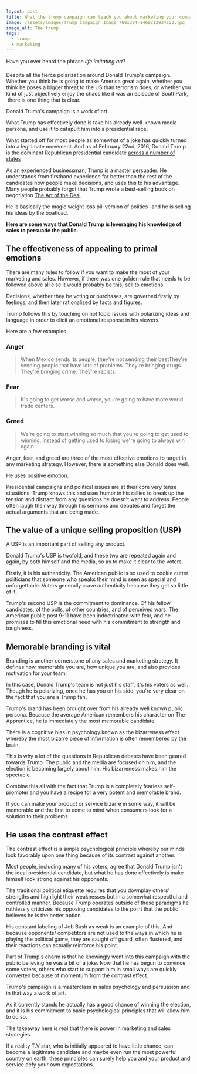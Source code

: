 ```yaml
---
layout: post
title: What the trump campaign can teach you about marketing your company
image: /assets/images/Trump_Campaign_Image_768x384-1469213934253.jpg
image_alt: The trump
tags:
  - trump
  - marketing
---
```


Have you ever heard the phrase *life imitating art*?

Despite all the fierce polarization around Donald Trump's campaign. Whether you think he is going to make America great again, whether you think he poses a bigger threat to the US than terrorism does, or whether you kind of just objectively enjoy the chaos like it was an episode of SouthPark,  there is one thing that is clear.

Donald Trump's campaign is a work of art.

What Trump has effectively done is take his already well-known media persona, and use it to catapult him into a presidential race.

What started off for most people as somewhat of a joke has quickly turned into a legitimate movement. And as of February 22nd, 2016, Donald Trump is the dominant Republican presidential candidate [across a number of states](http://nypost.com/2016/02/22/donald-trump-leads-polls-in-10-of-next-14-voting-states/)

As an experienced businessman, Trump is a master persuader. He understands from firsthand experience far better than the rest of the candidates how people make decisions, and uses this to his advantage. Many people probably forgot that Trump wrote a best-selling book on negotiation [The Art of the Deal](http://www.amazon.com/Trump-The-Deal-Donald-J/dp/0345479173)

He is basically the magic weight loss pill version of politics -and he is selling his ideas by the boatload.

**Here are some ways that Donald Trump is leveraging his knowledge of sales to persuade the public.**

## The effectiveness of appealing to primal emotions

There are many rules to follow if you want to make the most of your marketing and sales. However, if there was one golden rule that needs to be followed above all else it would probably be this; sell to emotions.

Decisions, whether they be voting or purchases, are governed firstly by feelings, and then later rationalized by facts and figures.

Trump follows this by touching on hot topic issues with polarizing ideas and language in order to elicit an emotional response in his viewers.

Here are a few examples

### Anger

> When Mexico sends its people, they're not sending their bestThey're sending people that have lots of problems. They're bringing drugs. They're bringing crime. They're rapists.

### Fear

> It's going to get worse and worse, you're going to have more world trade centers.

### Greed

> We're going to start winning so much that you're going to get used to winning, instead of getting used to losing we're going to always win again.

Anger, fear, and greed are three of the most effective emotions to target in any marketing strategy. However, there is something else Donald does well.

He uses positive emotion.

Presidential campaigns and political issues are at their core very tense situations. Trump knows this and uses humor in his rallies to break up the tension and distract from any questions he doesn't want to address. People often laugh their way through his sermons and debates and forget the actual arguments that are being made.

## The value of a unique selling proposition (USP)

A USP is an important part of selling any product.

Donald Trump's USP is twofold, and these two are repeated again and again, by both himself and the media, so as to make it clear to the voters.

Firstly, it is his authenticity. The American public is so used to cookie cutter politicians that someone who speaks their mind is seen as special and unforgettable. Voters generally crave authenticity because they get so little of it.

Trump's second USP is the commitment to dominance. Of his fellow candidates, of the polls, of other countries, and of perceived wars. The American public post 9-11 have been indoctrinated with fear, and he promises to fill this emotional need with his commitment to strength and toughness.

## Memorable branding is vital

Branding is another cornerstone of any sales and marketing strategy. It defines how memorable you are, how unique you are, and also provides motivation for your team.

In this case, Donald Trump's team is not just his staff, it's his voters as well. Though he is polarizing, once he has you on his side, you're very clear on the fact that you are a Trump fan.

Trump's brand has been brought over from his already well known public persona. Because the average American remembers his character on The Apprentice, he is immediately the most memorable candidate.

There is a cognitive bias in psychology known as the bizarreness effect whereby the most bizarre piece of information is often remembered by the brain.

This is why a lot of the questions in Republican debates have been geared towards Trump. The public and the media are focused on him, and the election is becoming largely about him. His bizarreness makes him the spectacle.

Combine this all with the fact that Trump is a completely fearless self-promoter and you have a recipe for a very potent and memorable brand.

If you can make your product or service bizarre in some way, it will be memorable and the first to come to mind when consumers look for a solution to their problems.


## He uses the contrast effect

The contrast effect is a simple psychological principle whereby our minds look favorably upon one thing because of its contrast against another.

Most people, including many of his voters, agree that Donald Trump isn't the ideal presidential candidate, but what he has done effectively is make himself look strong against his opponents.

The traditional political etiquette requires that you downplay others' strengths and highlight their weaknesses but in a somewhat respectful and controlled manner. Because Trump operates outside of these paradigms he ruthlessly criticizes his opposing candidates to the point that the public believes he is the better option.

His constant labeling of Jeb Bush as weak is an example of this. And because opponents/ competitors are not used to the ways in which he is playing the political game, they are caught off guard, often flustered, and their reactions can actually reinforce his point.

Part of Trump's charm is that he knowingly went into this campaign with the public believing he was a bit of a joke. Now that he has begun to convince some voters, others who start to support him in small ways are quickly converted because of momentum from the contrast effect.

Trump's campaign is a masterclass in sales psychology and persuasion and in that way a work of art.

As it currently stands he actually has a good chance of winning the election, and it is his commitment to basic psychological principles that will allow him to do so.

The takeaway here is real that there is power in marketing and sales strategies.

If a reality T.V star, who is initially appeared to have little chance, can become a legitimate candidate and maybe even run the most powerful country on earth, these principles can surely help you and your product and service defy your own expectations.
